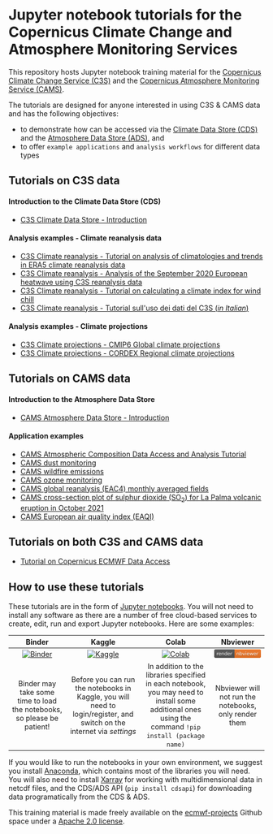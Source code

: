 # Jupyter notebook tutorials for the Copernicus Climate Change and Atmosphere Monitoring Services

This repository hosts Jupyter notebook training material for the [Copernicus Climate Change Service (C3S)](https://climate.copernicus.eu/) and the [Copernicus Atmosphere Monitoring Service (CAMS)](https://atmosphere.copernicus.eu/). 

The tutorials are designed for anyone interested in using C3S & CAMS data and has the following objectives:
* to demonstrate how can be accessed via the [Climate Data Store (CDS)](https://cds.climate.copernicus.eu/cdsapp#!/home) and the [Atmosphere Data Store (ADS)](https://ads.atmosphere.copernicus.eu/#!/home), and
* to offer `example applications` and `analysis workflows` for different data types


## Tutorials on C3S data

#### Introduction to the Climate Data Store (CDS)
* [C3S Climate Data Store - Introduction](https://nbviewer.jupyter.org/github/ecmwf-projects/copernicus-training/blob/master/C3S_climate-data-store.ipynb)

#### Analysis examples - Climate reanalysis data
* [C3S Climate reanalysis - Tutorial on analysis of climatologies and trends in ERA5 climate reanalysis data](https://nbviewer.jupyter.org/github/ecmwf-projects/copernicus-training/blob/master/C3S_climatology.ipynb)
* [C3S Climate reanalysis - Analysis of the September 2020 European heatwave using C3S reanalysis data](https://nbviewer.jupyter.org/github/ecmwf-projects/copernicus-training/blob/master/C3S_heatwave-analysis.ipynb)
* [C3S Climate reanalysis - Tutorial on calculating a climate index for wind chill](https://nbviewer.jupyter.org/github/ecmwf-projects/copernicus-training/blob/master/C3S_climate-indices.ipynb)
* [C3S Climate reanalysis - Tutorial sull'uso dei dati del C3S (*in Italian*)](https://nbviewer.jupyter.org/github/ecmwf-projects/copernicus-training/blob/master/C3S_data-tutorial-italiano_2020-11.ipynb)

#### Analysis examples - Climate projections
* [C3S Climate projections - CMIP6 Global climate projections](https://nbviewer.jupyter.org/github/ecmwf-projects/copernicus-training/blob/master/C3S_CMIP6-climate-projections.ipynb)
* [C3S Climate projections - CORDEX Regional climate projections](https://nbviewer.jupyter.org/github/ecmwf-projects/copernicus-training/blob/master/C3S_CORDEX-regional-climate-projections.ipynb)


## Tutorials on CAMS data

#### Introduction to the Atmosphere Data Store
* [CAMS Atmosphere Data Store - Introduction](https://nbviewer.jupyter.org/github/ecmwf-projects/copernicus-training/blob/master/CAMS_atmosphere-data-store.ipynb)

#### Application examples
* [CAMS Atmospheric Composition Data Access and Analysis Tutorial](https://nbviewer.jupyter.org/github/ecmwf-projects/copernicus-training/blob/master/CAMS_atmospheric-composition.ipynb)
* [CAMS dust monitoring](https://nbviewer.jupyter.org/github/ecmwf-projects/copernicus-training/blob/master/CAMS_dust-monitoring.ipynb)
* [CAMS wildfire emissions](https://nbviewer.jupyter.org/github/ecmwf-projects/copernicus-training/blob/master/CAMS_fire-monitoring.ipynb)
* [CAMS ozone monitoring](https://nbviewer.jupyter.org/github/ecmwf-projects/copernicus-training/blob/master/CAMS_ozone.ipynb)
* [CAMS global reanalysis (EAC4) monthly averaged fields](https://nbviewer.jupyter.org/github/ecmwf-projects/copernicus-training/blob/master/CAMS_global-reanalysis.ipynb)
* [CAMS cross-section plot of sulphur dioxide (SO<sub>2</sub>) for La Palma volcanic eruption in October 2021](https://nbviewer.jupyter.org/github/ecmwf-projects/copernicus-training/blob/master/CAMS_vertical-cross-section-volcanic-eruption.ipynb)
* [CAMS European air quality index (EAQI)](https://nbviewer.jupyter.org/github/ecmwf-projects/copernicus-training/blob/master/CAMS_European-air-quality-index.ipynb)


## Tutorials on both C3S and CAMS data
* [Tutorial on Copernicus ECMWF Data Access](https://nbviewer.jupyter.org/github/ecmwf-projects/copernicus-training/blob/master/Copernicus-ECMWF-data-tutorial_2021-02.ipynb)


## How to use these tutorials
These tutorials are in the form of [Jupyter notebooks](https://jupyter.org/). You will not need to install any software as there are a number of free cloud-based services to create, edit, run and export Jupyter notebooks. Here are some examples:

|Binder|Kaggle|Colab|Nbviewer|
|:-:|:-:|:-:|:-:|
|[![Binder](https://mybinder.org/badge.svg)](https://mybinder.org/)|[![Kaggle](https://kaggle.com/static/images/open-in-kaggle.svg)](https://www.kaggle.com/code)|[![Colab](https://colab.research.google.com/assets/colab-badge.svg)](https://colab.research.google.com/)|[![NBViewer](https://raw.githubusercontent.com/ecmwf-projects/copernicus-training/master/img/nbviewer_badge.svg)](https://nbviewer.org/)|
|Binder may take some time to load the notebooks, so please be patient!|Before you can run the notebooks in Kaggle, you will need to login/register, and switch on the internet via *settings*|In addition to the libraries specified in each notebook, you may need to install some additional ones using the command `!pip install (package name)`|Nbviewer will not run the notebooks, only render them|

If you would like to run the notebooks in your own environment, we suggest you install [Anaconda](https://docs.anaconda.com/anaconda/install/), which contains most of the libraries you will need. You will also need to install [Xarray](http://xarray.pydata.org/en/stable/) for working with multidimensional data in netcdf files, and the CDS/ADS API (`pip install cdsapi`) for downloading data programatically from the CDS & ADS.

This training material is made freely available on the [ecmwf-projects](https://github.com/ecmwf-projects) Github space under a [Apache 2.0 license](./LICENSE).